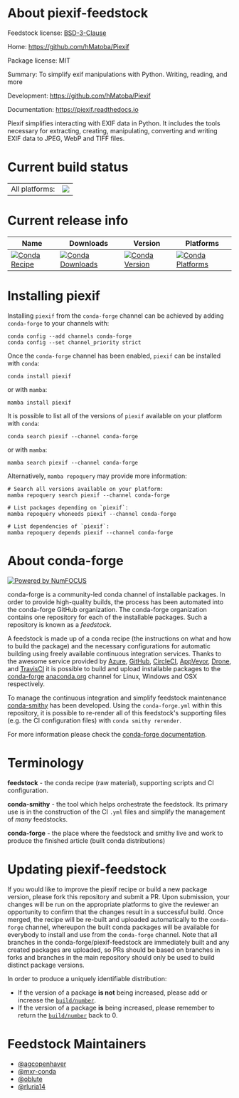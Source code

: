 About piexif-feedstock
======================

Feedstock license: [BSD-3-Clause](https://github.com/conda-forge/piexif-feedstock/blob/main/LICENSE.txt)

Home: https://github.com/hMatoba/Piexif

Package license: MIT

Summary: To simplify exif manipulations with Python. Writing, reading, and more

Development: https://github.com/hMatoba/Piexif

Documentation: https://piexif.readthedocs.io

Piexif simplifies interacting with EXIF data in Python.
It includes the tools necessary for extracting, creating, manipulating,
converting and writing EXIF data to JPEG, WebP and TIFF files.


Current build status
====================


<table><tr><td>All platforms:</td>
    <td>
      <a href="https://dev.azure.com/conda-forge/feedstock-builds/_build/latest?definitionId=6909&branchName=main">
        <img src="https://dev.azure.com/conda-forge/feedstock-builds/_apis/build/status/piexif-feedstock?branchName=main">
      </a>
    </td>
  </tr>
</table>

Current release info
====================

| Name | Downloads | Version | Platforms |
| --- | --- | --- | --- |
| [![Conda Recipe](https://img.shields.io/badge/recipe-piexif-green.svg)](https://anaconda.org/conda-forge/piexif) | [![Conda Downloads](https://img.shields.io/conda/dn/conda-forge/piexif.svg)](https://anaconda.org/conda-forge/piexif) | [![Conda Version](https://img.shields.io/conda/vn/conda-forge/piexif.svg)](https://anaconda.org/conda-forge/piexif) | [![Conda Platforms](https://img.shields.io/conda/pn/conda-forge/piexif.svg)](https://anaconda.org/conda-forge/piexif) |

Installing piexif
=================

Installing `piexif` from the `conda-forge` channel can be achieved by adding `conda-forge` to your channels with:

```
conda config --add channels conda-forge
conda config --set channel_priority strict
```

Once the `conda-forge` channel has been enabled, `piexif` can be installed with `conda`:

```
conda install piexif
```

or with `mamba`:

```
mamba install piexif
```

It is possible to list all of the versions of `piexif` available on your platform with `conda`:

```
conda search piexif --channel conda-forge
```

or with `mamba`:

```
mamba search piexif --channel conda-forge
```

Alternatively, `mamba repoquery` may provide more information:

```
# Search all versions available on your platform:
mamba repoquery search piexif --channel conda-forge

# List packages depending on `piexif`:
mamba repoquery whoneeds piexif --channel conda-forge

# List dependencies of `piexif`:
mamba repoquery depends piexif --channel conda-forge
```


About conda-forge
=================

[![Powered by
NumFOCUS](https://img.shields.io/badge/powered%20by-NumFOCUS-orange.svg?style=flat&colorA=E1523D&colorB=007D8A)](https://numfocus.org)

conda-forge is a community-led conda channel of installable packages.
In order to provide high-quality builds, the process has been automated into the
conda-forge GitHub organization. The conda-forge organization contains one repository
for each of the installable packages. Such a repository is known as a *feedstock*.

A feedstock is made up of a conda recipe (the instructions on what and how to build
the package) and the necessary configurations for automatic building using freely
available continuous integration services. Thanks to the awesome service provided by
[Azure](https://azure.microsoft.com/en-us/services/devops/), [GitHub](https://github.com/),
[CircleCI](https://circleci.com/), [AppVeyor](https://www.appveyor.com/),
[Drone](https://cloud.drone.io/welcome), and [TravisCI](https://travis-ci.com/)
it is possible to build and upload installable packages to the
[conda-forge](https://anaconda.org/conda-forge) [anaconda.org](https://anaconda.org/)
channel for Linux, Windows and OSX respectively.

To manage the continuous integration and simplify feedstock maintenance
[conda-smithy](https://github.com/conda-forge/conda-smithy) has been developed.
Using the ``conda-forge.yml`` within this repository, it is possible to re-render all of
this feedstock's supporting files (e.g. the CI configuration files) with ``conda smithy rerender``.

For more information please check the [conda-forge documentation](https://conda-forge.org/docs/).

Terminology
===========

**feedstock** - the conda recipe (raw material), supporting scripts and CI configuration.

**conda-smithy** - the tool which helps orchestrate the feedstock.
                   Its primary use is in the construction of the CI ``.yml`` files
                   and simplify the management of *many* feedstocks.

**conda-forge** - the place where the feedstock and smithy live and work to
                  produce the finished article (built conda distributions)


Updating piexif-feedstock
=========================

If you would like to improve the piexif recipe or build a new
package version, please fork this repository and submit a PR. Upon submission,
your changes will be run on the appropriate platforms to give the reviewer an
opportunity to confirm that the changes result in a successful build. Once
merged, the recipe will be re-built and uploaded automatically to the
`conda-forge` channel, whereupon the built conda packages will be available for
everybody to install and use from the `conda-forge` channel.
Note that all branches in the conda-forge/piexif-feedstock are
immediately built and any created packages are uploaded, so PRs should be based
on branches in forks and branches in the main repository should only be used to
build distinct package versions.

In order to produce a uniquely identifiable distribution:
 * If the version of a package **is not** being increased, please add or increase
   the [``build/number``](https://docs.conda.io/projects/conda-build/en/latest/resources/define-metadata.html#build-number-and-string).
 * If the version of a package **is** being increased, please remember to return
   the [``build/number``](https://docs.conda.io/projects/conda-build/en/latest/resources/define-metadata.html#build-number-and-string)
   back to 0.

Feedstock Maintainers
=====================

* [@agcopenhaver](https://github.com/agcopenhaver/)
* [@mxr-conda](https://github.com/mxr-conda/)
* [@oblute](https://github.com/oblute/)
* [@rluria14](https://github.com/rluria14/)

